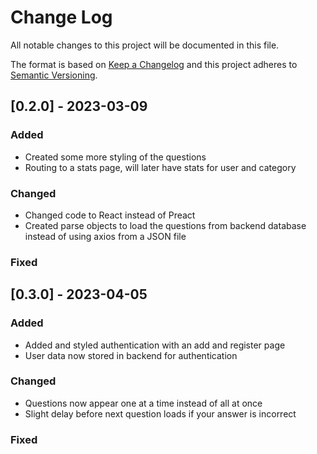 # Change Log
All notable changes to this project will be documented in this file.
 
The format is based on [Keep a Changelog](http://keepachangelog.com/)
and this project adheres to [Semantic Versioning](http://semver.org/).
 
## [0.2.0] - 2023-03-09
 
### Added

- Created some more styling of the questions
- Routing to a stats page, will later have stats for user and category
 
### Changed
  
- Changed code to React instead of Preact
- Created parse objects to load the questions from backend database instead of using axios from a JSON file
 
### Fixed

## [0.3.0] - 2023-04-05

### Added

- Added and styled authentication with an add and register page
- User data now stored in backend for authentication
 
### Changed
  
- Questions now appear one at a time instead of all at once
- Slight delay before next question loads if your answer is incorrect
 
### Fixed
